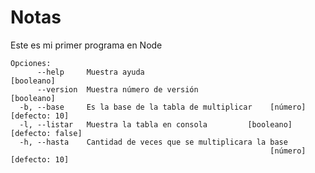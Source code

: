 # Notas 
Este es mi primer programa en Node

```
Opciones:
      --help     Muestra ayuda                                        [booleano]     
      --version  Muestra número de versión                            [booleano]     
  -b, --base     Es la base de la tabla de multiplicar    [número] [defecto: 10]     
  -l, --listar   Muestra la tabla en consola         [booleano] [defecto: false]     
  -h, --hasta    Cantidad de veces que se multiplicara la base
                                                          [número] [defecto: 10]
```                                                          